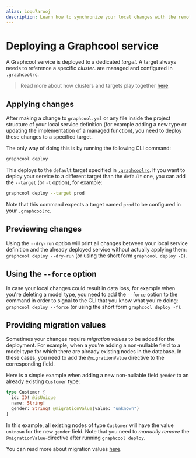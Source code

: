 ```yaml
---
alias: ioqu7arooj
description: Learn how to synchronize your local changes with the remote Graphcool service.
---
```


# Deploying a Graphcool service

A Graphcool service is deployed to a dedicated _target_. A target always needs to reference a specific _cluster_. are managed and configured in `.graphcoolrc`.

> Read more about how clusters and targets play together [here](!alias-zoug8seen4).


## Applying changes

After making a change to `graphcool.yml` or any file inside the project structure of your local service definition (for example adding a new type or updating the implementation of a managed function), you need to deploy these changes to a specified target.

The only way of doing this is by running the following CLI command:

```sh
graphcool deploy
``` 

This deploys to the `default` target specified in [`.graphcoolrc`](!alias-zoug8seen4). If you want to deploy your service to a different target than the `default` one, you can add the `--target` (or `-t` option), for example:

```sh
graphcool deploy --target prod
```

Note that this command expects a target named `prod` to be configured in your [`.graphcoolrc`](!alias-zoug8seen4).


## Previewing changes

Using the `--dry-run` option will print all changes between your local service definition and the already deployed service without actually applying them: `graphcool deploy --dry-run` (or using the short form `graphcool deploy -D`).


## Using the `--force` option

In case your local changes could result in data loss, for example when you're deleting a model type, you need to add the `--force` option to the command in order to signal to the CLI that you know what you're doing: `graphcool deploy --force` (or using the short form `graphcool deploy -f`).


## Providing migration values

Sometimes your changes require _migration values_ to be added for the deployment. For example, when a you're adding a non-nullable field to a model type for which there are already existing nodes in the database. In these cases, you need to add the `@migrationValue` directive to the corresponding field. 

Here is a simple example when adding a new non-nullable field `gender` to an already existing `Customer` type:

```graphql
type Customer {
  id: ID! @isUnique
  name: String!
  gender: String! @migrationValue(value: "unknown")
}
```

In this example, all existing nodes of type `Customer` will have the value `unknown` for the new `gender` field. Note that you need to _manually remove_ the `@migrationValue`-directive after running `graphcool deploy`.

You can read more about migration values [here](!alias-paesahku9t).

